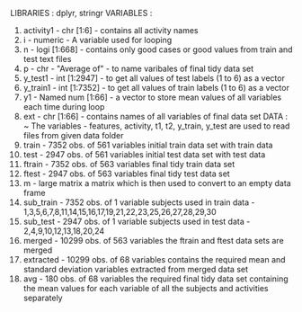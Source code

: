 LIBRARIES : dplyr, stringr
VARIABLES :
1. activity1 - chr [1:6] - contains all activity names
2. i - numeric - A variable used for looping
3. n - logi [1:668] - contains only good cases or good values from train and test text files
4. p - chr - "Average of" - to name varibales of final tidy data set
5. y_test1 - int [1:2947] - to get all values of test labels (1 to 6) as a vector
6. y_train1 - int [1:7352] - to get all values of train labels (1 to 6) as a vector
7. y1 - Named num [1:66] - a vector to store mean values of all variables each time during loop
8. ext - chr [1:66] - contains names of all variables of final data set
DATA :
~ The variables - features, activity, t1, t2, y_train, y_test are used to read files from given data folder
1. train - 7352 obs. of 561 variables
   initial train data set with train data
2. test - 2947 obs. of 561 variables
   initial test data set with test data
3. ftrain - 7352 obs. of 563 variables
   final tidy train data set
4. ftest - 2947 obs. of 563 variables
   final tidy test data set
5. m - large matrix
   a matrix which is then used to convert to an empty data frame
6. sub_train - 7352 obs. of 1 variable
   subjects used in train data - 1,3,5,6,7,8,11,14,15,16,17,19,21,22,23,25,26,27,28,29,30
7. sub_test - 2947 obs. of 1 variable
   subjects used in test data - 2,4,9,10,12,13,18,20,24
8. merged - 10299 obs. of 563 variables
   the ftrain and ftest data sets are merged
9. extracted - 10299 obs. of 68 variables
   contains the required mean and standard deviation variables extracted from merged data set
10. avg - 180 obs. of 68 variables
    the required final tidy data set containing the mean values for each variable of all the subjects and activities separately
